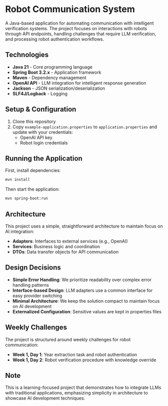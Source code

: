 # Robot Communication System

A Java-based application for automating communication with intelligent verification systems. The project focuses on interactions with robots through API endpoints, handling challenges that require LLM verification, and processing robot authentication workflows.

## Technologies

- **Java 21** - Core programming language
- **Spring Boot 3.2.x** - Application framework
- **Maven** - Dependency management
- **OpenAI API** - LLM integration for intelligent response generation
- **Jackson** - JSON serialization/deserialization
- **SLF4J/Logback** - Logging

## Setup & Configuration

1. Clone this repository
2. Copy `example-application.properties` to `application.properties` and update with your credentials:
   - OpenAI API key
   - Robot login credentials

## Running the Application

First, install dependencies:
```bash
mvn install
```

Then start the application:
```bash
mvn spring-boot:run
```

## Architecture

This project uses a simple, straightforward architecture to maintain focus on AI integration:

- **Adapters**: Interfaces to external services (e.g., OpenAI)
- **Services**: Business logic and coordination
- **DTOs**: Data transfer objects for API communication

## Design Decisions

- **Simple Error Handling**: We prioritize readability over complex error handling patterns
- **Interface-based Design**: LLM adapters use a common interface for easy provider switching
- **Minimal Architecture**: We keep the solution compact to maintain focus on AI development
- **Externalized Configuration**: Sensitive values are kept in properties files

## Weekly Challenges

The project is structured around weekly challenges for robot communication:

- **Week 1, Day 1**: Year extraction task and robot authentication
- **Week 1, Day 2**: Robot verification procedure with knowledge override

## Note

This is a learning-focused project that demonstrates how to integrate LLMs with traditional applications, emphasizing simplicity in architecture to showcase AI development techniques. 